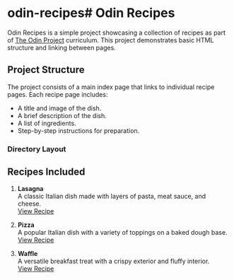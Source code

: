 # odin-recipes# Odin Recipes

Odin Recipes is a simple project showcasing a collection of recipes as part of [The Odin Project](https://www.theodinproject.com/) curriculum. This project demonstrates basic HTML structure and linking between pages.

## Project Structure

The project consists of a main index page that links to individual recipe pages. Each recipe page includes:

- A title and image of the dish.
- A brief description of the dish.
- A list of ingredients.
- Step-by-step instructions for preparation.

### Directory Layout

## Recipes Included

1. **Lasagna**  
   A classic Italian dish made with layers of pasta, meat sauce, and cheese.  
   [View Recipe](recipes/lasagna.html)

2. **Pizza**  
   A popular Italian dish with a variety of toppings on a baked dough base.  
   [View Recipe](recipes/pizza.html)

3. **Waffle**  
   A versatile breakfast treat with a crispy exterior and fluffy interior.  
   [View Recipe](recipes/waffle.html)
